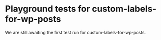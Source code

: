 # Playground tests for custom-labels-for-wp-posts
We are still awaiting the first test run for custom-labels-for-wp-posts.
